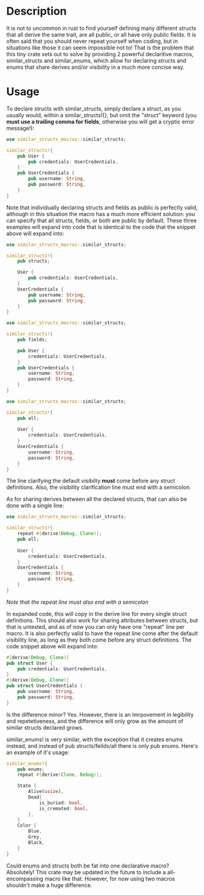 # Description
It is not to uncommon in rust to find yourself defining many different structs that all derive the same trait, are all public, or all have only public fields. It is often said that you should never repeat yourself when coding, but in situations like those it can seem impossible not to! That is the problem that this tiny crate sets out to solve by providing 2 powerful declaritive macros, similar_structs and similar_enums, which allow for declaring structs and enums that share derives and/or visibility in a much more concise way.
# Usage
To declare structs with similar_structs, simply declare a struct, as you usually would, within a similar_structs!{}, but omit the "struct" keyword (you **must use a trailing comma for fields**, otherwise you will get a cryptic error message!):
```rust
use similar_structs_macros::similar_structs;

similar_structs!{
    pub User {
        pub credentials: UserCredentials,
    }
    pub UserCredentials {
        pub username: String,
        pub password: String,
    }
}
```
Note that individually declaring structs and fields as public is perfectly valid, although in this situation the macro has a much more efficient solution: you can specify that all structs, fields, or both are public by default. These three examples will expand into code that is identical to the code that the snippet above will expand into:
```rust
use similar_structs_macros::similar_structs;

similar_structs!{
    pub structs;

    User {
        pub credentials: UserCredentials,
    }
    UserCredentials {
        pub username: String,
        pub password: String,
    }
}
```
```rust
use similar_structs_macros::similar_structs;

similar_structs!{
    pub fields;

    pub User {
        credentials: UserCredentials,
    }
    pub UserCredentials {
        username: String,
        password: String,
    }
}
```
```rust
use similar_structs_macros::similar_structs;

similar_structs!{
    pub all;
    
    User {
        credentials: UserCredentials,
    }
    UserCredentials {
        username: String,
        password: String,
    }
}
```
The line clarifying the default visibilty **must** come before any struct definitions. Also, the visibility clarification line must end with a semicolon.

As for sharing derives between all the declared structs, that can also be done with a single line:
```rust
use similar_structs_macros::similar_structs;

similar_structs!{
    repeat #[derive(Debug, Clone)];
    pub all;
    
    User {
        credentials: UserCredentials,
    }
    UserCredentials {
        username: String,
        password: String,
    }
}
```
*Note that the repeat line must also end with a semicolon*

In expanded code, this will copy in the derive line for every single struct definitions. This should also work for sharing attributes between structs, but that is untested, and as of now you can only have one "repeat" line per macro. It is also perfectly valid to have the repeat line come after the default visibility line, as long as they both come before any struct definitions. The code snippet above will expand into:
```rust
#[derive(Debug, Clone)]
pub struct User {
    pub credentials: UserCredentials,
}
#[derive(Debug, Clone)]
pub struct UserCredentials {
    pub username: String,
    pub password: String,
}
```
Is the difference minor? Yes. However, there is an imrpovement in legibility and repetetiveness, and the difference will only grow as the amount of similar structs declared grows.

similar_enums! is very similar, with the exception that it creates enums instead, and instead of pub structs/feilds/all there is only pub enums. Here's an example of it's usage:
```rust
similar_enums!{
    pub enums;
    repeat #[derive(Clone, Debug)];

    State {
        Alive(usize),
        Dead{
            is_buried: bool,
            is_cremated: bool,
        },
    }
    Color {
        Blue,
        Grey,
        Black,
    }
}
```
Could enums and structs both be fat into one declarative macro? Absolutely! This crate may be updated in the future to include a all-encompassing macro like that. However, for now using two macros shouldn't make a huge difference.